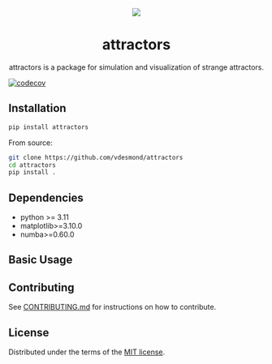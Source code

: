 <div align="center">
<p>
    <img src="https://res.cloudinary.com/dpxa3ttym/image/upload/v1736659811/attractors_y4tepz.gif">
</p>
<h1>attractors</h1>

attractors is a package for simulation and visualization of strange attractors.
</div>

[![codecov](https://codecov.io/github/vdesmond/attractors/graph/badge.svg?token=91EPQN331H)](https://codecov.io/github/vdesmond/attractors)

## Installation

```bash
pip install attractors
```

From source:
```bash
git clone https://github.com/vdesmond/attractors
cd attractors
pip install .
```

## Dependencies
- python >= 3.11
- matplotlib>=3.10.0
- numba>=0.60.0

## Basic Usage


## Contributing

See [CONTRIBUTING.md](CONTRIBUTING.md) for instructions on how to contribute.

## License

Distributed under the terms of the [MIT license](LICENSE).


<!-- prettier-ignore-start -->
[actions-badge]:            https://github.com/vdesmond/attractors/workflows/CI/badge.svg
[actions-link]:             https://github.com/vdesmond/attractors/actions
[pypi-link]:                https://pypi.org/project/attractors/
[pypi-platforms]:           https://img.shields.io/pypi/pyversions/attractors
[pypi-version]:             https://img.shields.io/pypi/v/attractors
<!-- prettier-ignore-end -->
